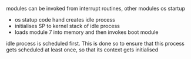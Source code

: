 modules can be invoked from interrupt routines, other modules os startup

- os statup code hand creates idle process
- initialises SP to kernel stack of idle process
- loads module 7 into memory and then invokes boot module

idle process is scheduled first. This is done so to ensure that this process gets scheduled at least once, so that its context gets initialised
